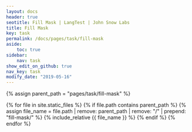 ```yaml
---
layout: docs
header: true
seotitle: Fill Mask | LangTest | John Snow Labs
title: Fill Mask
key: task
permalink: /docs/pages/task/fill-mask
aside:
    toc: true
sidebar:
    nav: task
show_edit_on_github: true
nav_key: task
modify_date: "2019-05-16"
---
```


<div class="main-docs" markdown="1">

{% assign parent_path = "pages/task/fill-mask" %}

{% for file in site.static_files %}
    {% if file.path contains parent_path %}
        {% assign file_name = file.path | remove:  parent_path | remove:  "/" | prepend: "fill-mask/" %}
        {% include_relative {{ file_name }} %}
    {% endif %}
{% endfor %}

</div>